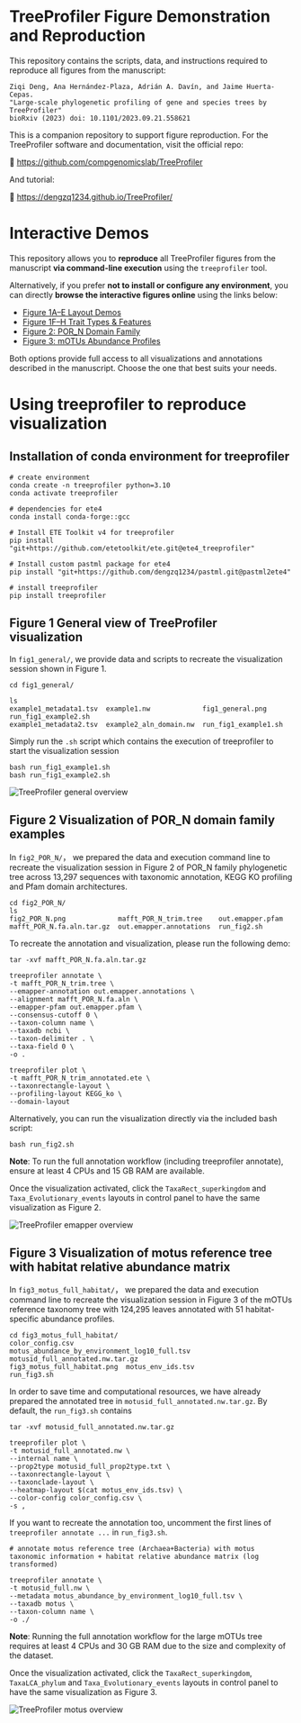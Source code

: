 # TreeProfiler Figure Demonstration and Reproduction

This repository contains the scripts, data, and instructions required to reproduce all figures from the manuscript:

```
Ziqi Deng, Ana Hernández-Plaza, Adrián A. Davín, and Jaime Huerta-Cepas.
"Large-scale phylogenetic profiling of gene and species trees by TreeProfiler"  
bioRxiv (2023) doi: 10.1101/2023.09.21.558621
```

This is a companion repository to support figure reproduction. For the TreeProfiler software and documentation, visit the official repo:

🔗 https://github.com/compgenomicslab/TreeProfiler

And tutorial:

🔗 https://dengzq1234.github.io/TreeProfiler/

# Interactive Demos
This repository allows you to **reproduce** all TreeProfiler figures from the manuscript **via command-line execution** using the `treeprofiler` tool.

Alternatively, if you prefer **not to install or configure any environment**, you can directly **browse the interactive figures online** using the links below:

- [Figure 1A–E Layout Demos](http://138.4.139.25:5030/)
- [Figure 1F–H Trait Types & Features](http://138.4.139.25:5031/)
- [Figure 2: POR_N Domain Family](http://138.4.139.25:5032/)
- [Figure 3: mOTUs Abundance Profiles](http://138.4.139.25:5033/)

Both options provide full access to all visualizations and annotations described in the manuscript. Choose the one that best suits your needs.

# Using treeprofiler to reproduce visualization
## Installation of conda environment for treeprofiler

```
# create environment
conda create -n treeprofiler python=3.10
conda activate treeprofiler

# dependencies for ete4
conda install conda-forge::gcc

# Install ETE Toolkit v4 for treeprofiler
pip install "git+https://github.com/etetoolkit/ete.git@ete4_treeprofiler"

# Install custom pastml package for ete4
pip install "git+https://github.com/dengzq1234/pastml.git@pastml2ete4"

# install treeprofiler 
pip install treeprofiler
```

## Figure 1 General view of TreeProfiler visualization 
In `fig1_general/`, we provide data and scripts to recreate the visualization session shown in Figure 1.

```
cd fig1_general/

ls
example1_metadata1.tsv  example1.nw             fig1_general.png      run_fig1_example2.sh
example1_metadata2.tsv  example2_aln_domain.nw  run_fig1_example1.sh
```

Simply run the `.sh` script which contains the execution of treeprofiler to start the visualization session

```
bash run_fig1_example1.sh
bash run_fig1_example2.sh
```
![TreeProfiler general overview](https://github.com/dengzq1234/treeprofiler_paper/blob/main/fig1_general/fig1_general.png?raw=true)

## Figure 2 Visualization of POR_N domain family examples 
In `fig2_POR_N/`， we prepared the data and execution command line to recreate the visualization session in Figure 2 of POR_N family phylogenetic tree across 13,297 sequences with taxonomic annotation, KEGG KO profiling and Pfam domain architectures.

```
cd fig2_POR_N/
ls
fig2_POR_N.png             mafft_POR_N_trim.tree    out.emapper.pfam
mafft_POR_N.fa.aln.tar.gz  out.emapper.annotations  run_fig2.sh
```

To recreate the annotation and visualization, please run the following demo:

```
tar -xvf mafft_POR_N.fa.aln.tar.gz

treeprofiler annotate \
-t mafft_POR_N_trim.tree \
--emapper-annotation out.emapper.annotations \
--alignment mafft_POR_N.fa.aln \
--emapper-pfam out.emapper.pfam \
--consensus-cutoff 0 \
--taxon-column name \
--taxadb ncbi \
--taxon-delimiter . \
--taxa-field 0 \
-o .

treeprofiler plot \
-t mafft_POR_N_trim_annotated.ete \
--taxonrectangle-layout \
--profiling-layout KEGG_ko \
--domain-layout
```

Alternatively, you can run the visualization directly via the included bash script:
```
bash run_fig2.sh
```

**Note**: To run the full annotation workflow (including treeprofiler annotate), ensure at least 4 CPUs and 15 GB RAM are available.

Once the visualization activated, click the `TaxaRect_superkingdom` and `Taxa_Evolutionary_events` layouts in control panel to have the same visualization as Figure 2. 

![TreeProfiler emapper  overview](https://github.com/dengzq1234/treeprofiler_paper/blob/main/fig2_POR_N/fig2_POR_N.png?raw=true)

## Figure 3 Visualization of motus reference tree with habitat relative abundance matrix
In `fig3_motus_full_habitat/`， we prepared the data and execution command line to recreate the visualization session in Figure 3 of the mOTUs reference taxonomy tree with 124,295 leaves annotated with 51 habitat-specific abundance profiles.

```
cd fig3_motus_full_habitat/
color_config.csv             motus_abundance_by_environment_log10_full.tsv  motusid_full_annotated.nw.tar.gz
fig3_motus_full_habitat.png  motus_env_ids.tsv                              run_fig3.sh
```

In order to save time and computational resources, we have already prepared the annotated tree in `motusid_full_annotated.nw.tar.gz`. By default, the `run_fig3.sh` contains
```
tar -xvf motusid_full_annotated.nw.tar.gz

treeprofiler plot \
-t motusid_full_annotated.nw \
--internal name \
--prop2type motusid_full_prop2type.txt \
--taxonrectangle-layout \
--taxonclade-layout \
--heatmap-layout $(cat motus_env_ids.tsv) \
--color-config color_config.csv \
-s ,
```


If you want to recreate the annotation too, uncomment the first lines of `treeprofiler annotate ...` in `run_fig3.sh`.
```
# annotate motus reference tree (Archaea+Bacteria) with motus taxonomic information + habitat relative abundance matrix (log transformed)

treeprofiler annotate \
-t motusid_full.nw \
--metadata motus_abundance_by_environment_log10_full.tsv \
--taxadb motus \
--taxon-column name \
-o ./

```
**Note**: Running the full annotation workflow for the large mOTUs tree requires at least 4 CPUs and 30 GB RAM due to the size and complexity of the dataset.

Once the visualization activated, click the `TaxaRect_superkingdom`, `TaxaLCA_phylum` and `Taxa_Evolutionary_events` layouts in control panel to have the same visualization as Figure 3. 

![TreeProfiler motus overview](https://github.com/dengzq1234/treeprofiler_paper/blob/main/fig3_motus_full_habitat/fig3_motus_full_habitat.png?raw=true)







